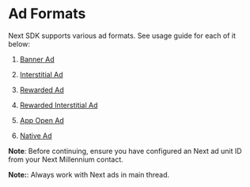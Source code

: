 # Ad Formats

Next SDK supports various ad formats. See usage guide for each of it below:

1.  [Banner Ad](https://github.com/nextmillenniummedia/next-sdk-ios-example/blob/main/docs/Banner%20Ad.md)

2.  [Interstitial Ad](https://github.com/nextmillenniummedia/next-sdk-ios-example/blob/main/docs/Interstitial%20Ad.md)

3.  [Rewarded Ad](https://github.com/nextmillenniummedia/next-sdk-ios-example/blob/main/docs/Rewarded%20Ad.md)

4.  [Rewarded Interstitial Ad](https://github.com/nextmillenniummedia/next-sdk-ios-example/blob/main/docs/Rewarded%20Interstitial%20Ad.md)

5.  [App Open Ad](https://github.com/nextmillenniummedia/next-sdk-ios-example/blob/main/docs/App%20Open%20Ad.md)

6. [Native Ad](https://github.com/nextmillenniummedia/next-sdk-ios-example/blob/main/docs/Native%20Ad.md)

**Note**: Before continuing, ensure you have configured an Next ad unit ID from your Next Millennium contact.

**Note:**: Always work with Next ads in main thread.
